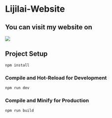# Lijilai-Website

## You can visit my website on
![](lijilai.pages.dev)
## Project Setup

```sh
npm install
```

### Compile and Hot-Reload for Development

```sh
npm run dev
```

### Compile and Minify for Production

```sh
npm run build
```
